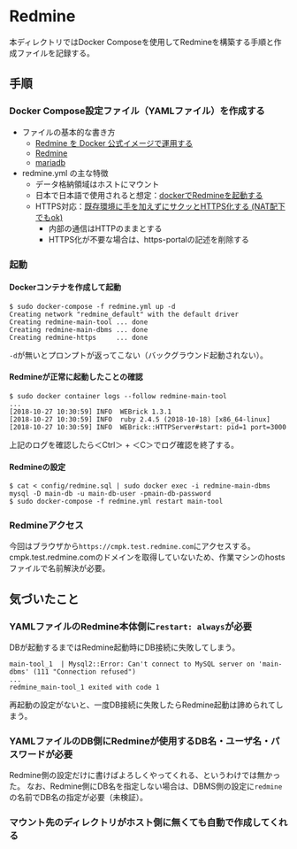 # Redmine
本ディレクトリではDocker Composeを使用してRedmineを構築する手順と作成ファイルを記録する。  

## 手順
### Docker Compose設定ファイル（YAMLファイル）を作成する
- ファイルの基本的な書き方
  - [Redmine を Docker 公式イメージで運用する](https://qiita.com/bezeklik/items/b5c39136a8db23e2e81c)
  - [Redmine](https://hub.docker.com/_/redmine/)
  - [mariadb](https://hub.docker.com/_/mariadb/)
- redmine.yml の主な特徴
  - データ格納領域はホストにマウント
  - 日本で日本語で使用されると想定：[dockerでRedmineを起動する](https://qiita.com/kazuy/items/1a4c0f718c59479e2aa5)
  - HTTPS対応：[既存環境に手を加えずにサクッとHTTPS化する (NAT配下でもok)](https://amaya382.hatenablog.jp/entry/2017/04/02/002746)
    - 内部の通信はHTTPのままとする
    - HTTPS化が不要な場合は、https-portalの記述を削除する

### 起動
#### Dockerコンテナを作成して起動
```
$ sudo docker-compose -f redmine.yml up -d
Creating network "redmine_default" with the default driver
Creating redmine-main-tool ... done
Creating redmine-main-dbms ... done
Creating redmine-https     ... done
```

`-d`が無いとプロンプトが返ってこない（バックグラウンド起動されない）。  

#### Redmineが正常に起動したことの確認
```
$ sudo docker container logs --follow redmine-main-tool
...
[2018-10-27 10:30:59] INFO  WEBrick 1.3.1
[2018-10-27 10:30:59] INFO  ruby 2.4.5 (2018-10-18) [x86_64-linux]
[2018-10-27 10:30:59] INFO  WEBrick::HTTPServer#start: pid=1 port=3000
```

上記のログを確認したら＜Ctrl＞ + ＜C＞でログ確認を終了する。

#### Redmineの設定
```
$ cat < config/redmine.sql | sudo docker exec -i redmine-main-dbms mysql -D main-db -u main-db-user -pmain-db-password
$ sudo docker-compose -f redmine.yml restart main-tool
```

### Redmineアクセス
今回はブラウザから`https://cmpk.test.redmine.com`にアクセスする。  
cmpk.test.redmine.comのドメインを取得していないため、作業マシンのhostsファイルで名前解決が必要。  

## 気づいたこと
### YAMLファイルのRedmine本体側に`restart: always`が必要
DBが起動するまではRedmine起動時にDB接続に失敗してしまう。 
```
main-tool_1  | Mysql2::Error: Can't connect to MySQL server on 'main-dbms' (111 "Connection refused")
...
redmine_main-tool_1 exited with code 1
```
再起動の設定がないと、一度DB接続に失敗したらRedmine起動は諦められてしまう。

### YAMLファイルのDB側にRedmineが使用するDB名・ユーザ名・パスワードが必要
Redmine側の設定だけに書けばよろしくやってくれる、というわけでは無かった。 
なお、Redmine側にDB名を指定しない場合は、DBMS側の設定に`redmine`の名前でDB名の指定が必要（未検証）。  

### マウント先のディレクトリがホスト側に無くても自動で作成してくれる
